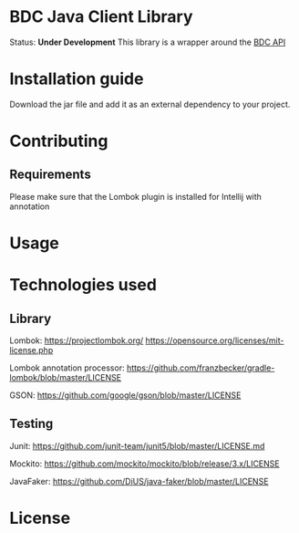 # BDC Java Client Library

Status: **Under Development**
This library is a wrapper around the [BDC API](https://developer.bill.com/hc/en-us/articles/211360686-API-Mechanics)

# Installation guide

Download the jar file and add it as an external dependency to your project.

# Contributing

## Requirements

Please make sure that the Lombok plugin is installed for Intellij with annotation

# Usage

# Technologies used

## Library

Lombok:
https://projectlombok.org/
https://opensource.org/licenses/mit-license.php

Lombok annotation processor:
https://github.com/franzbecker/gradle-lombok/blob/master/LICENSE

GSON:
https://github.com/google/gson/blob/master/LICENSE

## Testing

Junit:
https://github.com/junit-team/junit5/blob/master/LICENSE.md

Mockito:
https://github.com/mockito/mockito/blob/release/3.x/LICENSE

JavaFaker:
https://github.com/DiUS/java-faker/blob/master/LICENSE

# License
